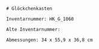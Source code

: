 
            # Glöckchenkasten
    
            Inventarnummer: HK_G_1060
    
            Alte Inventarnummer: 
    
            Abmessungen: 34 x 55,9 x 36,8 cm
            